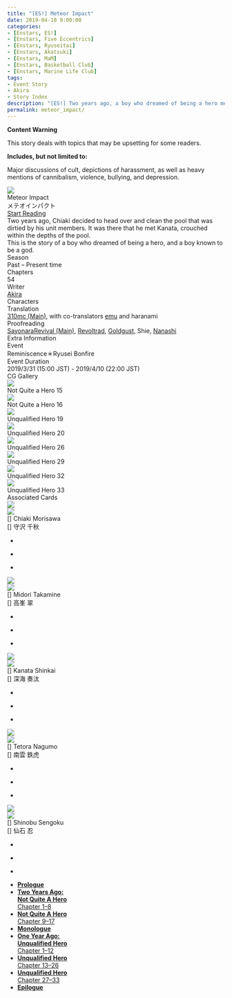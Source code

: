 ```yaml
---
title: "[ES!] Meteor Impact"
date: 2019-04-10 9:00:00
categories:
- [Enstars, ES!]
- [Enstars, Five Eccentrics]
- [Enstars, Ryuseitai]
- [Enstars, Akatsuki]
- [Enstars, MaM]
- [Enstars, Basketball Club]
- [Enstars, Marine Life Club]
tags:
- Event Story
- Akira
- Story Index
description: "[ES!] Two years ago, a boy who dreamed of being a hero met a boy known to be a god. This is their story."
permalink: meteor_impact/
---
```

<div class="preview-wrapper reverse" style="--storyColor:#5ac189;--storyColor-rgb:90,193,137;--storyColor-h:147.4;--storyColor-s:45.4%;--storyColor-l:55.5%;">
    <div class="grid-wrapper">
        <div class="preview-background" style="background-image: url('/img/es/eventstory/meteorimpact/chiakibcgframe.jpg')"></div>
        <div class="preview-box">
            <div class="title-area">
                <div class="title-area__title">Meteor Impact</div>
                <div class="title-area__subtitle">メテオインパクト</div>
                <div class="title-area__start"><a href="/meteor_impact/prologue">Start Reading</a></div>
            </div>
            <div class="info-area">
                <div class="synopsis">
                    Two years ago, Chiaki decided to head over and clean the pool that was dirtied by his unit members. It was there that he met Kanata, crouched within the depths of the pool.<br>This is the story of a boy who dreamed of being a hero, and a boy known to be a god.
                </div>
                <div class="info">
                    <div class="info-item season">
                        <div class="label">
                            Season
                        </div>
                        <div class="value">
                            Past – Present time
                        </div>
                    </div>
                    <div class="info-item chapters">
                        <div class="label">
                            Chapters
                        </div>
                        <div class="value">
                            54
                        </div>
                    </div>
                    <div class="info-item writer">
                        <div class="label">
                            Writer
                        </div>
                        <div class="value">
                            <a href="/tags/Akira/">Akira</a>
                        </div>
                    </div>
                    <div class="info-item characters">
                        <div class="label">
                            Characters
                        </div>
                        <div class="value">
                        <a href="/categories/Enstars/Kanata" character="Kanata"></a>
                        <a href="/categories/Enstars/Chiaki" character="Chiaki"></a>
                        <a href="/categories/Enstars/Madara" character="Madara"></a>
                        <a href="/categories/Enstars/Kuro" character="Kuro"></a>
                        <a href="/categories/Enstars/Keito" character="Keito"></a>
                        <a href="/categories/Enstars/Souma" character="Souma"></a>
                        <a href="/categories/Enstars/Shu" character="Shu"></a>
                        <a href="/categories/Enstars/Subaru" character="Subaru"></a>
                        <a href="/categories/Enstars/Midori" character="Midori"></a>
                        <a href="/categories/Enstars/Tetora" character="Tetora"></a>
                        <a href="/categories/Enstars/Shinobu" character="Shinobu"></a>
                        </div>
                    </div>
                    <div class="info-item tl">
                        <div class="label">
                            Translation
                        </div>
                        <div class="value">
                            <a href="/about">310mc (Main)</a>, with co-translators <a href="https://twitter.com/sunsunrainys">emu</a> and haranami
                        </div>
                    </div>
                    <div class="info-item pr">
                        <div class="label">
                            Proofreading
                        </div>
                        <div class="value">
                            <a href="https://ensemble-stars.fandom.com/wiki/User:SayonaraRevival">SayonaraRevival (Main)</a>, <a href="https://ensemble-stars.fandom.com/wiki/User:Revoltrad">Revoltrad</a>, <a href="https://twitter.com/goldgust">Goldgust</a>, Shie, <a href="https://twitter.com/seiginoakashi">Nanashi</a>
                        </div>
                    </div>
                </div>
            </div>
        </div>
    </div>
</div>

<!-- more -->

<style>
    .preview-wrapper {
        display: none;
    }
    @media (max-width: 567px) {
        .post-block {
            padding: 5px 10px 8px !important;
        }
    }
</style>

<div class="msr-cw">
    <span><b>Content Warning</b></span>
    <p>This story deals with topics that may be upsetting for some readers.</p>
</div>
<div class="msr-cw">
    <span><b>Includes, but not limited to:</b></span>
    <p>Major discussions of cult, depictions of harassment, as well as heavy mentions of cannibalism, violence, bullying, and depression.</p>
</div>

<div class="story-wrapper" style="--storyColor:#5ac189;--storyColor-rgb:90,193,137;--storyColor-h:147.4;--storyColor-s:45.4%;--storyColor-l:55.5%;">
    <div class="grid-wrapper">
        <div class="story-background" style="background: top/cover url(/img/es/eventstory/meteorimpact/kanataorigcg.jpg)"></div>
        <div class="story-box">
            <div class="story-cover">
                <div><img src="/img/es/eventstory/meteorimpact/chiakibcgframe.jpg"></div>
            </div>
            <div class="title-area">
                <div class="title-area__title">Meteor Impact</div>
                <div class="title-area__subtitle">メテオインパクト</div>
                <div class="title-area__start"><a href="/meteor_impact/prologue">Start Reading</a></div>
            </div>
            <div class="info-area">
                <div class="synopsis">
                    Two years ago, Chiaki decided to head over and clean the pool that was dirtied by his unit members. It was there that he met Kanata, crouched within the depths of the pool.<br>This is the story of a boy who dreamed of being a hero, and a boy known to be a god.
                </div>
                <div class="info">
                    <div class="info-item season">
                        <div class="label">
                            Season
                        </div>
                        <div class="value">
                            Past – Present time
                        </div>
                    </div>
                    <div class="info-item chapters">
                        <div class="label">
                            Chapters
                        </div>
                        <div class="value">
                            54
                        </div>
                    </div>
                    <div class="info-item writer">
                        <div class="label">
                            Writer
                        </div>
                        <div class="value">
                            <a href="/tags/Akira/">Akira</a>
                        </div>
                    </div>
                    <div class="info-item characters">
                        <div class="label">
                            Characters
                        </div>
                        <div class="value">
                        <a href="/categories/Enstars/Kanata" character="Kanata"></a>
                        <a href="/categories/Enstars/Chiaki" character="Chiaki"></a>
                        <a href="/categories/Enstars/Madara" character="Madara"></a>
                        <a href="/categories/Enstars/Kuro" character="Kuro"></a>
                        <a href="/categories/Enstars/Keito" character="Keito"></a>
                        <a href="/categories/Enstars/Souma" character="Souma"></a>
                        <a href="/categories/Enstars/Shu" character="Shu"></a>
                        <a href="/categories/Enstars/Subaru" character="Subaru"></a>
                        <a href="/categories/Enstars/Midori" character="Midori"></a>
                        <a href="/categories/Enstars/Tetora" character="Tetora"></a>
                        <a href="/categories/Enstars/Shinobu" character="Shinobu"></a>
                        </div>
                    </div>
                    <div class="info-item tl">
                        <div class="label">
                            Translation
                        </div>
                        <div class="value">
                            <a href="/about">310mc (Main)</a>, with co-translators <a href="https://twitter.com/sunsunrainys">emu</a> and haranami
                        </div>
                    </div>
                    <div class="info-item pr">
                        <div class="label">
                            Proofreading
                        </div>
                        <div class="value">
                            <a href="https://ensemble-stars.fandom.com/wiki/User:SayonaraRevival">SayonaraRevival (Main)</a>, <a href="https://ensemble-stars.fandom.com/wiki/User:Revoltrad">Revoltrad</a>, <a href="https://twitter.com/goldgust">Goldgust</a>, Shie, <a href="https://twitter.com/seiginoakashi">Nanashi</a>
                        </div>
                    </div>
                </div>
                <div class="extra-area">
                    <div class="tab-header">
                        <div class="tab-header__name">Extra Information</div>
                    </div>
                    <div class="tab-content">
                        <div class="tab-item">
                            <div class="label">
                                Event
                            </div>
                            <div class="value">
                                Reminiscence＊Ryusei Bonfire
                            </div>
                        </div>
                        <div class="tab-item">
                            <div class="label">
                                Event Duration
                            </div>
                            <div class="value">
                                2019/3/31 (15:00 JST) - 2019/4/10 (22:00 JST)
                            </div>
                        </div>
                    </div>
                </div>
                <div class="cg-gallery">
                    <div class="tab-header">
                        <div class="tab-header__name">CG Gallery</div>
                    </div>
                    <div class="tab-content">
                        <div class="gallery">
                            <div class="gallery-item">
                                <div class="image">
                                    <img src="/img/es/eventstory/meteorimpact/kuroorigcg.jpg">
                                </div>
                                <div class="caption">
                                    Not Quite a Hero 15
                                </div>
                            </div>
                            <div class="gallery-item">
                                <div class="image">
                                    <img src="/img/es/eventstory/meteorimpact/madaraorigcg.jpg">
                                </div>
                                <div class="caption">
                                    Not Quite a Hero 16
                                </div>
                            </div>
                            <div class="gallery-item">
                                <div class="image">
                                    <img src="/img/es/eventstory/meteorimpact/chiakiorigcg.jpg">
                                </div>
                                <div class="caption">
                                    Unqualified Hero 19
                                </div>
                            </div>
                            <div class="gallery-item">
                                <div class="image">
                                    <img src="/img/es/eventstory/meteorimpact/kanataorigcg.jpg">
                                </div>
                                <div class="caption">
                                    Unqualified Hero 20
                                </div>
                            </div>
                            <div class="gallery-item">
                                <div class="image">
                                    <img src="/img/es/eventstory/meteorimpact/madarabcg.jpg">
                                </div>
                                <div class="caption">
                                    Unqualified Hero 26
                                </div>
                            </div>
                            <div class="gallery-item">
                                <div class="image">
                                    <img src="/img/es/eventstory/meteorimpact/kurobcg.jpg">
                                </div>
                                <div class="caption">
                                    Unqualified Hero 29
                                </div>
                            </div>
                            <div class="gallery-item">
                                <div class="image">
                                    <img src="/img/es/eventstory/meteorimpact/chiakibcg.jpg">
                                </div>
                                <div class="caption">
                                   Unqualified Hero 32
                                </div>
                            </div>
                            <div class="gallery-item">
                                <div class="image">
                                    <img src="/img/es/eventstory/meteorimpact/kanatabcg.jpg">
                                </div>
                                <div class="caption">
                                  Unqualified Hero 33
                                </div>
                            </div>
                        </div>
                    </div>
                </div>
                <div class="story-cards">
                    <div class="tab-header">
                        <div class="tab-header__name">Associated Cards</div>
                    </div>
                    <div class="tab-content">
                        <div class="cards">
                            <div class="cards-item">
                                <div class="image">
                                    <div class="single unbloomed">
                                        <img src="/img/es/eventstory/eventname/chiakicard.jpg">
                                    </div>
                                    <div class="single bloomed">
                                        <img src="/img/es/eventstory/eventname/chiakibcard.jpg">
                                    </div>
                                    <div class="quotes__wrapper">
                                        <div class="quotes">
                                            <div class="unbloomed"><!--TBA--></div>
                                            <div class="bloomed"><!--TBA--></div>
                                        </div>
                                    </div>
                                </div>
                                <div class="lightbox">
                                    <div class="card__name">[] Chiaki Morisawa</div>
                                    <div class="card__jp">[] 守沢 千秋</div>
                                    <div class="skills">
                                        <ul>
                                            <li id="center">
                                                <div class="name"><!--TBA--></div>
                                                <div class="desc"></div>
                                            </li>
                                            <li id="live">
                                                <div class="name"><!--TBA--></div>
                                                <div class="desc"></div>
                                            </li>
                                            <li id="lesson">
                                                <div class="name"><!--TBA--></div>
                                                <div class="desc"></div>
                                            </li>
                                        </ul>
                                    </div>
                                </div>
                            </div>
                            <div class="cards-item">
                                <div class="image">
                                    <div class="single unbloomed">
                                        <img src="/img/es/eventstory/eventname/midoricard.jpg">
                                    </div>
                                    <div class="single bloomed">
                                        <img src="/img/es/eventstory/eventname/midoribcard.jpg">
                                    </div>
                                    <div class="quotes__wrapper">
                                        <div class="quotes">
                                            <div class="unbloomed"><!--TBA--></div>
                                            <div class="bloomed"><!--TBA--></div>
                                        </div>
                                    </div>
                                </div>
                                <div class="lightbox">
                                    <div class="card__name">[] Midori Takamine</div>
                                    <div class="card__jp">[] 高峯 翠</div>
                                    <div class="skills">
                                        <ul>
                                            <li id="center">
                                                <div class="name"><!--TBA--></div>
                                                <div class="desc"></div>
                                            </li>
                                            <li id="live">
                                                <div class="name"><!--TBA--></div>
                                                <div class="desc"></div>
                                            </li>
                                            <li id="lesson">
                                                <div class="name"><!--TBA--></div>
                                                <div class="desc"></div>
                                            </li>
                                        </ul>
                                    </div>
                                </div>
                            </div>
                            <div class="cards-item">
                                <div class="image">
                                    <div class="single unbloomed">
                                        <img src="/img/es/eventstory/eventname/kanatacard.jpg">
                                    </div>
                                    <div class="single bloomed">
                                        <img src="/img/es/eventstory/eventname/kanatabcard.jpg">
                                    </div>
                                    <div class="quotes__wrapper">
                                        <div class="quotes">
                                            <div class="unbloomed"><!--TBA--></div>
                                            <div class="bloomed"><!--TBA--></div>
                                        </div>
                                    </div>
                                </div>
                                <div class="lightbox">
                                    <div class="card__name">[] Kanata Shinkai</div>
                                    <div class="card__jp">[] 深海 奏汰</div>
                                    <div class="skills">
                                        <ul>
                                            <li id="center">
                                                <div class="name"><!--TBA--></div>
                                                <div class="desc"></div>
                                            </li>
                                            <li id="live">
                                                <div class="name"><!--TBA--></div>
                                                <div class="desc"></div>
                                            </li>
                                            <li id="lesson">
                                                <div class="name"><!--TBA--></div>
                                                <div class="desc"></div>
                                            </li>
                                        </ul>
                                    </div>
                                </div>
                            </div>
                            <div class="cards-item">
                                <div class="image">
                                    <div class="single unbloomed">
                                        <img src="/img/es/eventstory/eventname/tetoracard.jpg">
                                    </div>
                                    <div class="single bloomed">
                                        <img src="/img/es/eventstory/eventname/tetorabcard.jpg">
                                    </div>
                                    <div class="quotes__wrapper">
                                        <div class="quotes">
                                            <div class="unbloomed"><!--TBA--></div>
                                            <div class="bloomed"><!--TBA--></div>
                                        </div>
                                    </div>
                                </div>
                                <div class="lightbox">
                                    <div class="card__name">[] Tetora Nagumo</div>
                                    <div class="card__jp">[] 南雲 鉄虎</div>
                                    <div class="skills">
                                        <ul>
                                            <li id="center">
                                                <div class="name"><!--TBA--></div>
                                                <div class="desc"></div>
                                            </li>
                                            <li id="live">
                                                <div class="name"><!--TBA--></div>
                                                <div class="desc"></div>
                                            </li>
                                            <li id="lesson">
                                                <div class="name"><!--TBA--></div>
                                                <div class="desc"></div>
                                            </li>
                                        </ul>
                                    </div>
                                </div>
                            </div>
                            <div class="cards-item">
                                <div class="image">
                                    <div class="single unbloomed">
                                        <img src="/img/es/eventstory/eventname/shinobucard.jpg">
                                    </div>
                                    <div class="single bloomed">
                                        <img src="/img/es/eventstory/eventname/shinobubcard.jpg">
                                    </div>
                                    <div class="quotes__wrapper">
                                        <div class="quotes">
                                            <div class="unbloomed"><!--TBA--></div>
                                            <div class="bloomed"><!--TBA--></div>
                                        </div>
                                    </div>
                                </div>
                                <div class="lightbox">
                                    <div class="card__name">[] Shinobu Sengoku</div>
                                    <div class="card__jp">[] 仙石 忍</div>
                                    <div class="skills">
                                        <ul>
                                            <li id="center">
                                                <div class="name"><!--TBA--></div>
                                                <div class="desc"></div>
                                            </li>
                                            <li id="live">
                                                <div class="name"><!--TBA--></div>
                                                <div class="desc"></div>
                                            </li>
                                            <li id="lesson">
                                                <div class="name"><!--TBA--></div>
                                                <div class="desc"></div>
                                            </li>
                                        </ul>
                                    </div>
                                </div>
                            </div>
                        </div>
                    </div>
                </div>
            </div>
            <div class="chapter-area">
                <div class="chapters">
                <ul>
                    <li><a href="/meteor_impact/prologue"><b>Prologue</b></a></li>
                    <li><a href="/meteor_impact/first_half_p1"><b>Two Years Ago:<br>Not Quite A Hero</b><br>Chapter 1–8</a></li>
                    <li><a href="/meteor_impact/first_half_p2"><b>Not Quite A Hero</b><br>Chapter 9–17</a></li>
                    <li><a href="/meteor_impact/monologue"><b>Monologue</b></a></li>
                    <li><a href="/meteor_impact/second_half_p1"><b>One Year Ago:<br>Unqualified Hero</b><br>Chapter 1–12</a></li>
                    <li><a href="/meteor_impact/second_half_p2"><b>Unqualified Hero</b><br>Chapter 13–26</a></li>
                    <li><a href="/meteor_impact/second_half_p3"><b>Unqualified Hero</b><br>Chapter 27–33</a></li>
                    <li><a href="/meteor_impact/epilogue"><b>Epilogue</b></a></li>
                </ul>
                </div>
              <!--  <div class="mini-talks">
                    <div class="mini-talk">
                        <div class="mt-header">Character</div>
                        <div class="mt-content">
                        <div class="item">
                            <a href="minitalk/chiaki_1" id="none">x</a>
                            <a href="minitalk/chiaki_2" id="none">x</a>
                            </div>
                        </div>
                    </div>
                    <div class="mini-talk">
                        <div class="mt-header">Character</div>
                        <div class="mt-content">
                            <div class="item">
                            <a href="NOTRANSLATION" id="none">x</a>
                            <a href="NOTRANSLATION" id="none">x</a>
                            </div>
                        </div>
                    </div>
                    <div class="mini-talk">
                        <div class="mt-header">Character</div>
                        <div class="mt-content">
                            <div class="item">
                            <a href="NOTRANSLATION" id="none">x</a>
                            <a href="NOTRANSLATION" id="none">x</a>
                            </div>
                        </div>
                    </div>
                    <div class="mini-talk">
                        <div class="mt-header">Character</div>
                        <div class="mt-content">
                            <div class="item">
                            <a href="NOTRANSLATION" id="none">x</a>
                            <a href="NOTRANSLATION" id="none">x</a>
                            </div>
                        </div>
                    </div>
                </div>-->
            </div>
        </div>
    </div>
</div>
